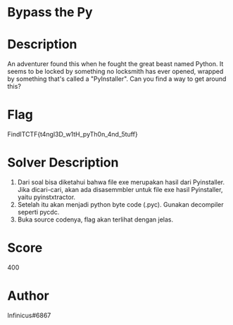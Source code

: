 # Bypass the Py

# Description
An adventurer found this when he fought the great beast named Python. It seems to be locked by something no locksmith has ever opened, wrapped by something that's called a "PyInstaller". Can you find a way to get around this?

# Flag
FindITCTF{t4ngl3D_w1tH_pyTh0n_4nd_5tuff}

# Solver Description
1. Dari soal bisa diketahui bahwa file exe merupakan hasil dari Pyinstaller. Jika dicari-cari, akan ada disasemmbler untuk file exe hasil Pyinstaller, yaitu pyinstxtractor.
2. Setelah itu akan menjadi python byte code (.pyc). Gunakan decompiler seperti pycdc.
3. Buka source codenya, flag akan terlihat dengan jelas.

# Score
400

# Author
Infinicus#6867